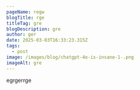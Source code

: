 ```yaml
---
pageName: regw
blogTitle: rge
titleTag: gre
blogDescription: gre
author: ger
date: 2025-03-03T16:33:23.315Z
tags:
  - post
image: /images/blog/chatgpt-4o-is-insane-1-.png
imageAlt: gre
---
```

e﻿grgerrge